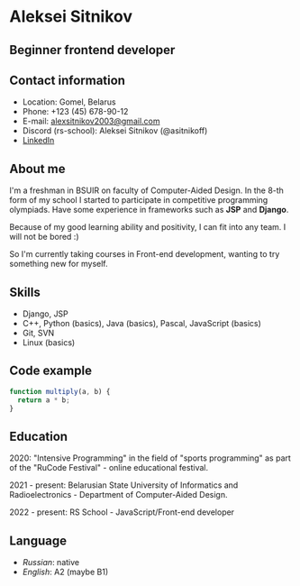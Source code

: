 # Aleksei Sitnikov

## Beginner frontend developer

## Contact information

* Location: Gomel, Belarus
* Phone: +123 (45) 678-90-12
* E-mail: alexsitnikov2003@gmail.com
* Discord (rs-school): Aleksei Sitnikov (@asitnikoff)
* [LinkedIn](https://www.linkedin.com/in/aleksei-sitnikov-2b5638212/)

## About me

I'm a freshman in BSUIR on faculty of Computer-Aided Design. In the 8-th form of my school I started to participate in competitive programming olympiads. Have some experience in frameworks such as **JSP** and **Django**.

Because of my good learning ability and positivity, I can fit into any team. I will not be bored :)

So I'm currently taking courses in Front-end development, wanting to try something new for myself.

## Skills

* Django, JSP
* C++, Python (basics), Java (basics), Pascal, JavaScript (basics)
* Git, SVN
* Linux (basics)

## Code example

```javascript
function multiply(a, b) {
  return a * b;
}
```

## Education

2020: "Intensive Programming" in the field of "sports programming" as part of the "RuCode Festival" - online educational festival.

2021 - present: Belarusian State University of Informatics and Radioelectronics - Department of Computer-Aided Design.

2022 - present: RS School - JavaScript/Front-end developer

## Language

* *Russian*: native
* *English*: A2 (maybe B1)
